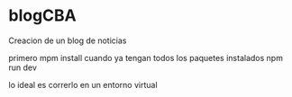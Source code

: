 # blogCBA
Creacion de un blog de noticias 

primero
mpm install
cuando ya tengan todos los paquetes instalados
npm run dev

lo ideal es correrlo en un entorno virtual
